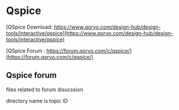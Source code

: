 # Qspice

[QSpice Download: https://www.qorvo.com/design-hub/design-tools/interactive/qspice](https://www.qorvo.com/design-hub/design-tools/interactive/qspice) 

[QSpice Forum : https://forum.qorvo.com/c/qspice/](https://forum.qorvo.com/c/qspice/)

## Qspice forum
files related to forum disucssion

directory name is topic ID

##

